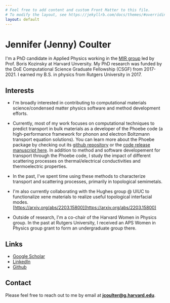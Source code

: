 ```yaml
---
# Feel free to add content and custom Front Matter to this file.
# To modify the layout, see https://jekyllrb.com/docs/themes/#overriding-theme-defaults
layout: default
---
```


# Jennifer (Jenny) Coulter
I'm a PhD candidate in Applied Physics working in the [MIR group](https://mir.g.harvard.edu/) led by Prof. Boris Kozinsky at Harvard Unversity. My PhD research was funded by the DoE Computational Science Graduate Fellowship (CSGF) from 2017-2021. I earned my B.S. in physics from Rutgers University in 2017.

## Interests
* I'm broadly interested in contributing to computational materials science/condensed matter physics software and method development efforts.

* Currently, most of my work focuses on computational techniques to predict transport in bulk materials as a developer of the Phoebe code (a high-performance framework for phonon and electron Boltzmann transport equation solutions).
You can learn more about the Phoebe package by checking out its [github repository](https://github.com/mir-group/phoebe) or the [code release manuscript here](https://dx.doi.org/10.1088/2515-7639/ac86f6). 
In addition to method and software developement for transport through the Phoebe code, I study the impact of different scattering processes on thermal/electrical conductivities and thermoelectric properties.

* In the past, I've spent time using these methods to characterize transport and scattering processes, primarily in topological semimetals. 

* I'm also currently collaborating with the Hughes group @ UIUC to functionalize xene materials to realize useful topological interfacial modes.  
[https://arxiv.org/abs/2203.15800](https://arxiv.org/abs/2203.15800)

* Outside of research, I'm a co-chair of the Harvard Women in Physics group. In the past at Rutgers University, I received an APS Women in Physics group grant to form an undergraduate group there.

## Links
* [Google Scholar](https://scholar.google.com/citations?hl=en&user=4-QTKr4AAAAJ)
* [LinkedIn](https://www.linkedin.com/in/jenny-coulter-0945b7105/)
* [Github](https://github.com/jcoulter12)

## Contact
Please feel free to reach out to me by email at **jcoulter@g.harvard.edu**.
